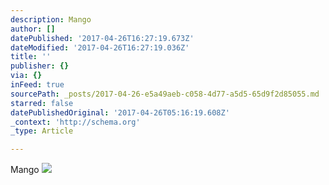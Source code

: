 ```yaml
---
description: Mango
author: []
datePublished: '2017-04-26T16:27:19.673Z'
dateModified: '2017-04-26T16:27:19.036Z'
title: ''
publisher: {}
via: {}
inFeed: true
sourcePath: _posts/2017-04-26-e5a49aeb-c058-4d77-a5d5-65d9f2d85055.md
starred: false
datePublishedOriginal: '2017-04-26T05:16:19.608Z'
_context: 'http://schema.org'
_type: Article

---
```

Mango
![](https://the-grid-user-content.s3-us-west-2.amazonaws.com/8d4415b5-1e6d-44ae-acdb-b111b3510869.jpg)